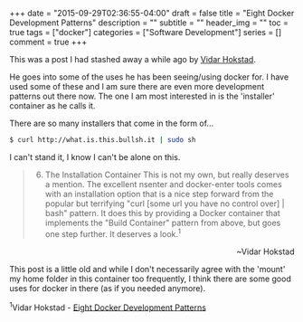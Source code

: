 +++
date  = "2015-09-29T02:36:55-04:00"
draft = false
title = "Eight Docker Development Patterns"
description = ""
subtitle = ""
header_img = ""
toc = true
tags = ["docker"]
categories = ["Software Development"]
series = []
comment = true
+++

This was a post I had stashed away a while ago by [Vidar Hokstad](http://www.hokstad.com).

He goes into some of the uses he has been seeing/using docker for. I have used some of these and I am sure there are even more development patterns out there now. The one I am most  interested in is the 'installer' container as he calls it.

There are so many installers that come in the form of...

```bash
$ curl http://what.is.this.bullsh.it | sudo sh
```

I can't stand it, I know I can't be alone on this.
<!-- more -->


>6. The Installation Container
This is not my own, but really deserves a mention. The excellent nsenter and docker-enter tools comes with an installation option that is a nice step forward from the popular but terrifying "curl [some url you have no control over] | bash" pattern. It does this by providing a Docker container that implements the "Build Container" pattern from above, but goes one step further. It deserves a look.<sup>1</sup>
<div align=right>~Vidar Hokstad
</div>

This post is a little old and while I don't necessarily agree with the 'mount' my home folder in this container too frequently, I think there are some good uses for docker in there (as if you needed anymore).

<sup>1</sup>Vidar Hokstad - [Eight Docker Development Patterns](http://www.hokstad.com/docker/patterns)
